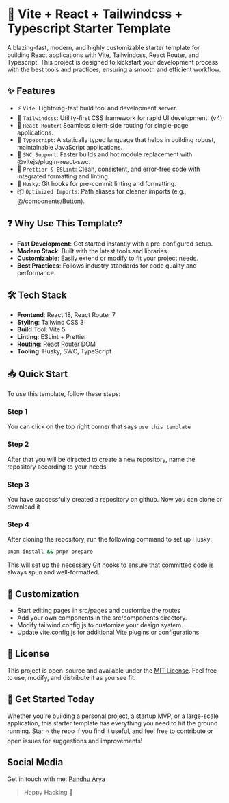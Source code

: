 # 🚀 Vite + React + Tailwindcss + Typescript Starter Template

A blazing-fast, modern, and highly customizable starter template for building React applications with Vite, Tailwindcss, React Router, and Typescript. This project is designed to kickstart your development process with the best tools and practices, ensuring a smooth and efficient workflow.

## ✨ Features

- ⚡ `Vite`: Lightning-fast build tool and development server.
- 🎨 `Tailwindcss`: Utility-first CSS framework for rapid UI development. (v4)
- 🔄 `React Router`: Seamless client-side routing for single-page applications.
- 📝 `Typescript`: A statically typed language that helps in building robust, maintainable JavaScript applications.
- 🧩 `SWC Support`: Faster builds and hot module replacement with @vitejs/plugin-react-swc.
- 🧹 `Prettier & ESLint`: Clean, consistent, and error-free code with integrated formatting and linting.
- 🐶 `Husky`: Git hooks for pre-commit linting and formatting.
- 📦 `Optimized Imports`: Path aliases for cleaner imports (e.g., @/components/Button).

## ❓ Why Use This Template?

- **Fast Development**: Get started instantly with a pre-configured setup.
- **Modern Stack**: Built with the latest tools and libraries.
- **Customizable**: Easily extend or modify to fit your project needs.
- **Best Practices**: Follows industry standards for code quality and performance.

## 🛠️ Tech Stack

- **Frontend**: React 18, React Router 7
- **Styling**: Tailwind CSS 3
- **Build** Tool: Vite 5
- **Linting**: ESLint + Prettier
- **Routing**: React Router DOM
- **Tooling**: Husky, SWC, TypeScript

## 📥 Quick Start

To use this template, follow these steps:

### Step 1

You can click on the top right corner that says `use this template`

### Step 2

After that you will be directed to create a new repository, name the repository according to your needs

### Step 3

You have successfully created a repository on github. Now you can clone or download it

### Step 4

After cloning the repository, run the following command to set up Husky:

```bash
pnpm install && pnpm prepare
```

This will set up the necessary Git hooks to ensure that committed code is always spun and well-formatted.

## 🔧 Customization

- Start editing pages in src/pages and customize the routes
- Add your own components in the src/components directory.
- Modify tailwind.config.js to customize your design system.
- Update vite.config.js for additional Vite plugins or configurations.

## 📄 License

This project is open-source and available under the [MIT License](LICENSE). Feel free to use, modify, and distribute it as you see fit.

## 🌟 Get Started Today

Whether you're building a personal project, a startup MVP, or a large-scale application, this starter template has everything you need to hit the ground running. Star ⭐ the repo if you find it useful, and feel free to contribute or open issues for suggestions and improvements!

## Social Media

Get in touch with me: [Pandhu Arya](https://panntod.github.io/Project-Mandiri/linktree)

> Happy Hacking 🤖
